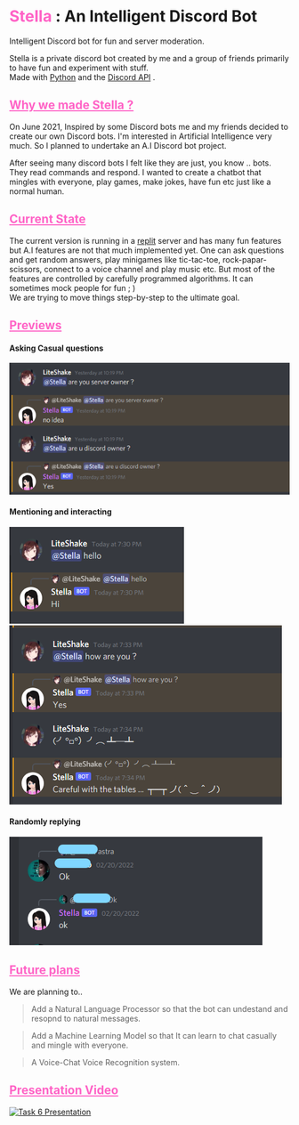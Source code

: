 # <strong style="color:#ff63c6"> Stella</strong> : An Intelligent Discord Bot

Intelligent Discord bot for fun and server moderation.

Stella is a private discord bot created by me and a group of friends primarily to have fun and experiment with stuff. <br>
Made with [Python](https://www.python.org/) and the [Discord API](https://discord.com/developers/docs/intro) .

## <u style="color:#ff63c6" >Why we made Stella ?</u>

<p>
On June 2021, Inspired by some Discord bots me and my friends decided to create our own Discord bots. I'm interested in Artificial Intelligence very much. So I planned to undertake an A.I Discord bot project.

After seeing many discord bots I felt like they are just, you know .. bots. They read commands and respond. I wanted to create a chatbot that mingles with everyone, play games, make jokes, have fun etc just like a normal human.
</p>

## <u style="color:#ff63c6" > Current State </u>

The current version is running in a [replit](https://replit.com/) server and has many fun features but A.I features are not that much implemented yet. One can ask questions and get random answers, play minigames like tic-tac-toe, rock-papar-scissors, connect to a voice channel and play music etc. But most of the features are controlled by carefully programmed algorithms. It can sometimes mock people for fun ; )<br>
We are trying to move things step-by-step to the ultimate goal.

## <u style="color:#ff63c6" >Previews</u>
#### Asking Casual questions <br>
![](Assets/screen1.png)
#### Mentioning and interacting <br>
![](Assets/screen2.png) <br>
![](Assets/screen3.png)
#### Randomly replying
![](Assets/screen4.png)

## <u style="color:#ff63c6" >Future plans</u>

We are planning to..
> Add a Natural Language Processor so that the bot can undestand and resopnd to natural messages.

> Add a Machine Learning Model so that It can learn to chat casually and mingle with everyone.

> A Voice-Chat Voice Recognition system.

## <u style="color:#ff63c6" >Presentation Video</u>
[![Task 6 Presentation](https://res.cloudinary.com/marcomontalbano/image/upload/v1646327168/video_to_markdown/images/youtube--5bh2A1BJT04-c05b58ac6eb4c4700831b2b3070cd403.jpg)](https://youtu.be/5bh2A1BJT04 "Task 6 Presentation")
